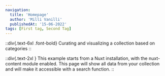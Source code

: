 ```yaml
---
navigation:
  title: 'Homepage'
  author: 'Milli Vanilli'
  publishedAt: '15-06-2022'
tags: [First tag, Second Tag]  
---
```


::div{.text-6xl .font-bold}
Curating and visualizing a collection based on categories
::

::div{.text-2xl }
This example starts from a Nuxt installation, with the nuxt-content module enabled. This page will show all data from your collection and will make it accessible with a search function.
::

